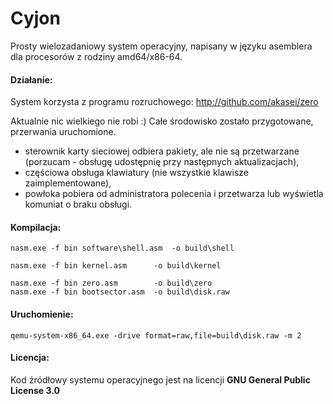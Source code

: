 # Cyjon
Prosty wielozadaniowy system operacyjny, napisany w języku asemblera dla procesorów z rodziny amd64/x86-64.

#### Działanie:
System korzysta z programu rozruchowego: http://github.com/akasei/zero

Aktualnie nic wielkiego nie robi :) Całe środowisko zostało przygotowane, przerwania uruchomione.
- sterownik karty sieciowej odbiera pakiety, ale nie są przetwarzane (porzucam - obsługę udostępnię przy następnych aktualizacjach),
- częściowa obsługa klawiatury (nie wszystkie klawisze zaimplementowane),
- powłoka pobiera od administratora polecenia i przetwarza lub wyświetla komuniat o braku obsługi.

#### Kompilacja:
	nasm.exe -f bin software\shell.asm	-o build\shell

	nasm.exe -f bin	kernel.asm      -o build\kernel

	nasm.exe -f bin	zero.asm        -o build\zero
	nasm.exe -f bin	bootsector.asm  -o build\disk.raw

#### Uruchomienie:
	qemu-system-x86_64.exe -drive format=raw,file=build\disk.raw -m 2

#### Licencja:
Kod źródłowy systemu operacyjnego jest na licencji **GNU General Public License 3.0**
